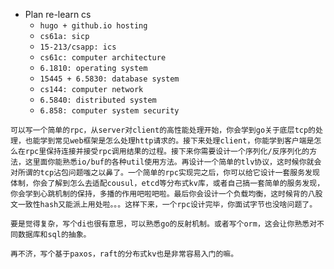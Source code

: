 - Plan re-learn cs
	- `hugo + github.io hosting`
	- `cs61a: sicp`
	- `15-213/csapp: ics`
	- `cs61c: computer architecture`
	- `6.1810: operating system`
	- `15445 + 6.5830: database system`
	- `cs144: computer network`
	- `6.5840: distributed system`
	- `6.858: computer system security`


```ad-info
可以写一个简单的rpc，从server对client的高性能处理开始，你会学到go关于底层tcp的处理，也能学到常见web框架是怎么处理http请求的。接下来处理client，你能学到客户端是怎么在rpc里保持连接并接受rpc调用结果的过程。接下来你需要设计一个序列化/反序列化的方法，这里面你能熟悉io/buf的各种util使用方法。再设计一个简单的tlv协议，这时候你就会对所谓的tcp沾包问题嗤之以鼻了。一个简单的rpc实现完之后，你可以给它设计一套服务发现体制，你会了解到怎么去适配cousul，etcd等分布式kv库，或者自己搞一套简单的服务发现，你会学到心跳机制的保持，多播的作用吧啦吧啦。最后你会设计一个负载均衡，这时候背的八股文一致性hash又能派上用处啦。。。这样下来，一个rpc设计完毕，你面试字节也没啥问题了。

要是觉得复杂，写个di也很有意思，可以熟悉go的反射机制。或者写个orm，这会让你熟悉对不同数据库和sql的抽象。

再不济，写个基于paxos，raft的分布式kv也是非常容易入门的嘛。

```
